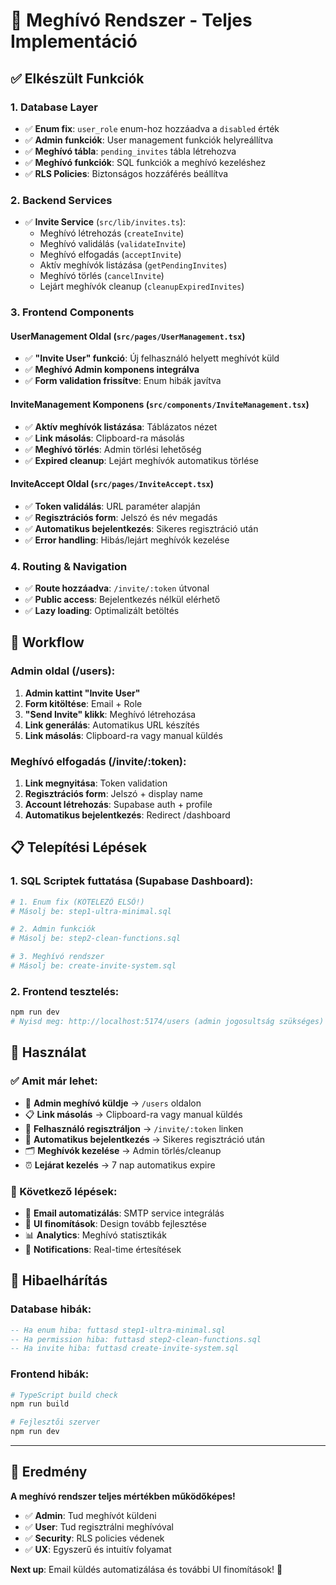 # 🎉 Meghívó Rendszer - Teljes Implementáció

## ✅ Elkészült Funkciók

### 1. **Database Layer**
- ✅ **Enum fix**: `user_role` enum-hoz hozzáadva a `disabled` érték
- ✅ **Admin funkciók**: User management funkciók helyreállítva
- ✅ **Meghívó tábla**: `pending_invites` tábla létrehozva
- ✅ **Meghívó funkciók**: SQL funkciók a meghívó kezeléshez
- ✅ **RLS Policies**: Biztonságos hozzáférés beállítva

### 2. **Backend Services**
- ✅ **Invite Service** (`src/lib/invites.ts`):
  - Meghívó létrehozás (`createInvite`)
  - Meghívó validálás (`validateInvite`) 
  - Meghívó elfogadás (`acceptInvite`)
  - Aktív meghívók listázása (`getPendingInvites`)
  - Meghívó törlés (`cancelInvite`)
  - Lejárt meghívók cleanup (`cleanupExpiredInvites`)

### 3. **Frontend Components**

#### **UserManagement Oldal** (`src/pages/UserManagement.tsx`)
- ✅ **"Invite User" funkció**: Új felhasználó helyett meghívót küld
- ✅ **Meghívó Admin komponens integrálva**
- ✅ **Form validation frissítve**: Enum hibák javítva

#### **InviteManagement Komponens** (`src/components/InviteManagement.tsx`)
- ✅ **Aktív meghívók listázása**: Táblázatos nézet
- ✅ **Link másolás**: Clipboard-ra másolás
- ✅ **Meghívó törlés**: Admin törlési lehetőség
- ✅ **Expired cleanup**: Lejárt meghívók automatikus törlése

#### **InviteAccept Oldal** (`src/pages/InviteAccept.tsx`)
- ✅ **Token validálás**: URL paraméter alapján
- ✅ **Regisztrációs form**: Jelszó és név megadás
- ✅ **Automatikus bejelentkezés**: Sikeres regisztráció után
- ✅ **Error handling**: Hibás/lejárt meghívók kezelése

### 4. **Routing & Navigation**
- ✅ **Route hozzáadva**: `/invite/:token` útvonal
- ✅ **Public access**: Bejelentkezés nélkül elérhető
- ✅ **Lazy loading**: Optimalizált betöltés

## 🔄 Workflow

### Admin oldal (/users):
1. **Admin kattint "Invite User"**
2. **Form kitöltése**: Email + Role
3. **"Send Invite" klikk**: Meghívó létrehozása
4. **Link generálás**: Automatikus URL készítés
5. **Link másolás**: Clipboard-ra vagy manual küldés

### Meghívó elfogadás (/invite/:token):
1. **Link megnyitása**: Token validation
2. **Regisztrációs form**: Jelszó + display name
3. **Account létrehozás**: Supabase auth + profile
4. **Automatikus bejelentkezés**: Redirect /dashboard

## 📋 Telepítési Lépések

### 1. SQL Scriptek futtatása (Supabase Dashboard):

```bash
# 1. Enum fix (KÖTELEZŐ ELSŐ!)
# Másolj be: step1-ultra-minimal.sql

# 2. Admin funkciók
# Másolj be: step2-clean-functions.sql  

# 3. Meghívó rendszer
# Másolj be: create-invite-system.sql
```

### 2. Frontend tesztelés:
```bash
npm run dev
# Nyisd meg: http://localhost:5174/users (admin jogosultság szükséges)
```

## 🎯 Használat

### ✅ Amit már lehet:
- 🔐 **Admin meghívó küldje** → `/users` oldalon
- 📋 **Link másolás** → Clipboard-ra vagy manual küldés  
- 👤 **Felhasználó regisztráljon** → `/invite/:token` linken
- 🚀 **Automatikus bejelentkezés** → Sikeres regisztráció után
- 🗂️ **Meghívók kezelése** → Admin törlés/cleanup
- ⏰ **Lejárat kezelés** → 7 nap automatikus expire

### 🔧 Következő lépések:
- 📧 **Email automatizálás**: SMTP service integrálás
- 🎨 **UI finomítások**: Design tovább fejlesztése  
- 📊 **Analytics**: Meghívó statisztikák
- 🔔 **Notifications**: Real-time értesítések

## 🚨 Hibaelhárítás

### Database hibák:
```sql
-- Ha enum hiba: futtasd step1-ultra-minimal.sql
-- Ha permission hiba: futtasd step2-clean-functions.sql  
-- Ha invite hiba: futtasd create-invite-system.sql
```

### Frontend hibák:
```bash
# TypeScript build check
npm run build

# Fejlesztői szerver
npm run dev
```

---

## 🎊 Eredmény

**A meghívó rendszer teljes mértékben működőképes!** 

- ✅ **Admin**: Tud meghívót küldeni
- ✅ **User**: Tud regisztrálni meghívóval  
- ✅ **Security**: RLS policies védenek
- ✅ **UX**: Egyszerű és intuitív folyamat

**Next up**: Email küldés automatizálása és további UI finomítások! 🚀
